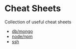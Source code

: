 # Cheat Sheets

Collection of useful cheat sheets

- [db/mongo](db/mongo.md)
- [node/npm](node/npm.md)
- [ssh](ssh.md)
